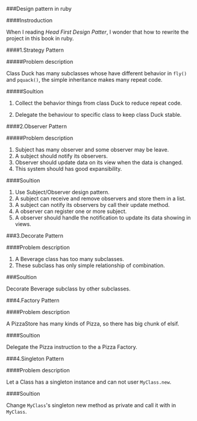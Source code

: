###Design pattern in ruby

####Instroduction

When I reading *Head First Design Patter*, I wonder that how to rewrite the project in this book in ruby.

####1.Strategy Pattern

#####Problem description

Class Duck has many subclasses whose have different behavior in `fly()` and `pquack()`, the simple inheritance makes many repeat code.

#####Soultion

1. Collect the behavior things from class Duck to reduce repeat code.

2. Delegate the behaviour to specific class to keep class Duck stable.

####2.Observer Pattern

#####Problem description

1. Subject has many observer and some observer may be leave.
2. A subject should notify its observers.
3. Observer should update data on its view when the data is changed.
4. This system should has good expansibility.

####Soultion

1. Use Subject/Observer design pattern.
2. A subject can receive and remove observers and store them in a list.
3. A subject can notify its observers by call their update method.
4. A observer can register one or more subject.
5. A observer should handle the notification to update its data showing in views.

###3.Decorate Pattern

####Problem description

1. A Beverage class has too many subclasses.
2. These subclass has only simple relationship of combination.

###Soultion

Decorate Beverage subclass by other subclasses.

###4.Factory Pattern

####Problem description

A PizzaStore has many kinds of Pizza, so there has big chunk of elsif.

####Soultion

Delegate the Pizza instruction to the a Pizza Factory.


###4.Singleton Pattern

####Problem description

Let a Class has a singleton instance and can not user `MyClass.new`.

####Soultion

Change `MyClass`'s singleton new method as private and call it with in `MyClass`.


